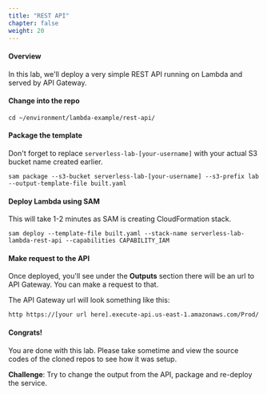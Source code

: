 ```yaml
---
title: "REST API"
chapter: false
weight: 20
---
```


#### Overview
In this lab, we'll deploy a very simple REST API running on Lambda and served by API Gateway.

#### Change into the repo
```
cd ~/environment/lambda-example/rest-api/
```

#### Package the template
Don't forget to replace `serverless-lab-[your-username]` with your actual S3 bucket name created earlier.

```
sam package --s3-bucket serverless-lab-[your-username] --s3-prefix lab --output-template-file built.yaml
```

#### Deploy Lambda using SAM
This will take 1-2 minutes as SAM is creating CloudFormation stack.

```
sam deploy --template-file built.yaml --stack-name serverless-lab-lambda-rest-api --capabilities CAPABILITY_IAM
```

#### Make request to the API
Once deployed, you'll see under the **Outputs** section there will be an url to API Gateway. You can make a request to that.

The API Gateway url will look something like this:
```
http https://[your url here].execute-api.us-east-1.amazonaws.com/Prod/
```

#### Congrats!

You are done with this lab. Please take sometime and view the source codes of the cloned repos to see how it was setup.

**Challenge**: Try to change the output from the API, package and re-deploy the service.

